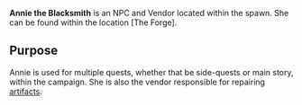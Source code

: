 **Annie the Blacksmith** is an NPC and Vendor located within the spawn. She can be found within the location [The Forge].

## Purpose
Annie is used for multiple quests, whether that be side-quests or main story, within the campaign. She is also the vendor responsible for repairing [artifacts](../items/starshards.md).